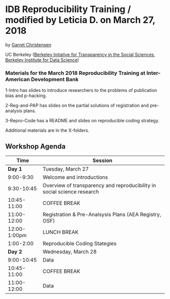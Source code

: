 # IDB Reproducibility Training / modified by Leticia D. on March 27, 2018
by [Garret Christensen](http://www.ocf.berkeley.edu/~garret)

UC Berkeley ([Berkeley Initative for Transparency in the Social Sciences](http://www.bitss.org), [Berkeley Institute for Data Science](http://bids.berkeley.edu))
### Materials for the March 2018 Reproducibility Training at Inter-American Development Bank


1-Intro has slides to introduce researchers to the problems of publication bias and p-hacking.

2-Reg-and-PAP has slides on the partial solutions of registration and pre-analysis plans.

3-Repro-Code has a README and slides on reproducible coding strategy.

Additional materials are in the X-folders.



Workshop Agenda
-----------

Time | Session |
------------ | ------------- |
**Day 1** | Tuesday, March 27 |
9:00-9:30 | Welcome and introductions |
9:30-10:45 |Overview of transparency and reproducibility in social science research |
10:45-11:00 | COFFEE BREAK |
11:00-12:00 | Registration & Pre-Analsysis Plans (AEA Registry, OSF) |
12:00-1:00pm | LUNCH BREAK |
1:00-2:00 | Reproducible Coding Stategies |
**Day 2** | Wednesday, March 28 |
9:00-10:45 | Data |
10:45-11:00 | COFFEE BREAK |
11:00-12:00 | Data |
